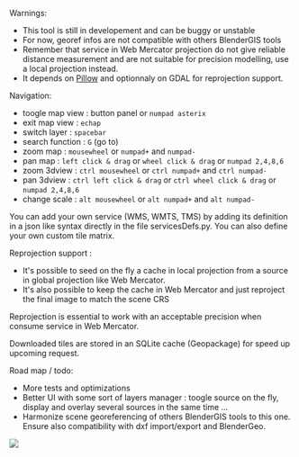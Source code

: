
Warnings:
- This tool is still in developement and can be buggy or unstable
- For now, georef infos are not compatible with others BlenderGIS tools
- Remember that service in Web Mercator projection do not give reliable distance measurement and are not suitable for precision modelling, use a local projection instead.
- It depends on [Pillow](https://pypi.python.org/pypi/Pillow/3.2.0) and optionnaly on GDAL for reprojection support.


Navigation:
- toogle map view : button panel or `numpad asterix`
- exit map view : `echap`
- switch layer : `spacebar`
- search function : `G` (go to)
- zoom map : `mousewheel` or `numpad+` and `numpad-`
- pan map : `left click & drag` or `wheel click & drag` or `numpad 2,4,8,6`
- zoom 3dview : `ctrl mousewheel` or `ctrl numpad+` and `ctrl numpad-`
- pan 3dview : `ctrl left click & drag` or `ctrl wheel click & drag` or `numpad 2,4,8,6`
- change scale : `alt mousewheel` or `alt numpad+` and `alt numpad-`


You can add your own service (WMS, WMTS, TMS) by adding its definition in a json like syntax directly in the file servicesDefs.py. You can also define your own custom tile matrix. 

Reprojection support :
- It's possible to seed on the fly a cache in local projection from a source in global projection like Web Mercator.
- It's also possible to keep the cache in Web Mercator and just reproject the final image to match the scene CRS

Reprojection is essential to work with an acceptable precision when consume service in Web Mercator.

Downloaded tiles are stored in an SQLite cache (Geopackage) for speed up upcoming request.

Road map / todo:
- More tests and optimizations
- Better UI with some sort of layers manager : toogle source on the fly, display and overlay several sources in the same time ...
- Harmonize scene georeferencing of others BlenderGIS tools to this one. Ensure also compatibility with dxf import/export and BlenderGeo.

![](https://raw.githubusercontent.com/wiki/domlysz/blenderGIS/images/basemaps_demo.gif)
